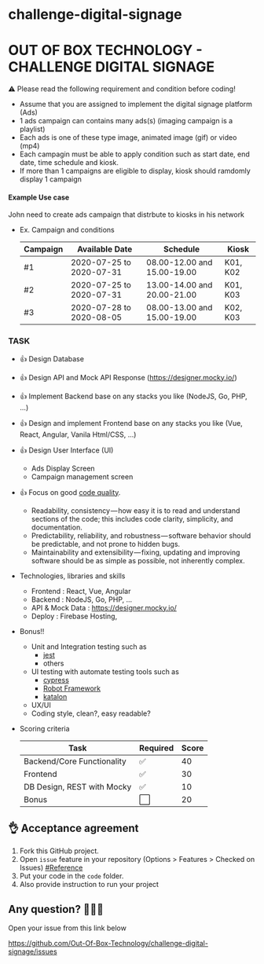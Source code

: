 # challenge-digital-signage
# OUT OF BOX TECHNOLOGY - CHALLENGE DIGITAL SIGNAGE 

:warning: Please read the following requirement and condition before coding!
- Assume that you are assigned to implement the digital signage platform (Ads) 
- 1 ads campaign can contains many ads(s) (imaging campaign is a playlist)
- Each ads is one of these type image, animated image (gif) or video (mp4)
- Each campagin must be able to apply condition such as start date, end date, time schedule and kiosk.
- If more than 1 campaigns are eligible to display, kiosk should ramdomly display 1 campaign

#### Example Use case
John need to create ads campaign that distrbute to kiosks in his network
    
- Ex. Campaign and conditions
    
    |Campaign|Available Date|Schedule|Kiosk|
    |-|-|-|-|
    |#1|2020-07-25 to 2020-07-31|08.00-12.00 and 15.00-19.00| K01, K02 |
    |#2|2020-07-25 to 2020-07-31|13.00-14.00 and 20.00-21.00| K01, K03 |
    |#3|2020-07-28 to 2020-08-05|08.00-13.00 and 15.00-19.00| K02, K03 |

### TASK
- :+1: Design Database
- :+1: Design API and Mock API Response (https://designer.mocky.io/)
- :+1: Implement Backend base on any stacks you like (NodeJS, Go, PHP, ...)
- :+1: Design and implement Frontend base on any stacks you like (Vue, React, Angular, Vanila Html/CSS, ...)
- :+1: Design User Interface (UI)
  - Ads Display Screen
  - Campaign management screen
- :+1: Focus on good [code quality](https://medium.com/@mkt_43322/why-is-code-quality-such-a-big-deal-for-developers-91bdace85d44).
  - Readability, consistency — how easy it is to read and understand sections of the code; this includes code clarity, simplicity, and documentation.
  - Predictability, reliability, and robustness — software behavior should be predictable, and not prone to hidden bugs.
  - Maintainability and extensibility — fixing, updating and improving software should be as simple as possible, not inherently complex.
- Technologies, libraries and skills
  - Frontend : React, Vue, Angular
  - Backend : NodeJS, Go, PHP, ...
  - API  & Mock Data : https://designer.mocky.io/
  - Deploy : Firebase Hosting, 
- Bonus!!
    - Unit and Integration testing such as
        - [jest](https://jestjs.io/)
        - others
    - UI testing with automate testing tools such as
       - [cypress](https://www.cypress.io/)
       - [Robot Framework](https://robotframework.org/)
       - [katalon](https://www.katalon.com/)
    - UX/UI
    - Coding style, clean?, easy readable?
    
- Scoring criteria

    |Task|Required|Score|
    |-|-|-|
    |Backend/Core Functionality|:white_check_mark:|40|
    |Frontend|:white_check_mark:|30
    |DB Design, REST with Mocky|:white_check_mark:|10|
    |Bonus|:white_large_square:|20|


:ok_hand: Acceptance agreement
---

1. Fork this GitHub project.
2. Open `issue` feature in your repository (Options > Features > Checked on Issues) [#Reference](https://softwareengineering.stackexchange.com/questions/179468/forking-a-repo-on-github-but-allowing-new-issues-on-the-fork)
3. Put your code in the `code` folder.
4. Also provide instruction to run your project

Any question? :see_no_evil::hear_no_evil::speak_no_evil:
---
Open your issue from this link below

https://github.com/Out-Of-Box-Technology/challenge-digital-signage/issues
